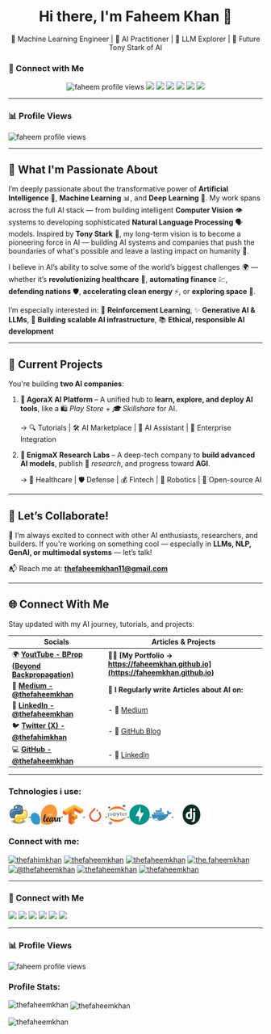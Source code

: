 <h1 align="center">Hi there, I'm Faheem Khan 👋</h1>
<p align="center">
🚀 Machine Learning Engineer | 🤖 AI Practitioner | 🧠 LLM Explorer | 🦾 Future Tony Stark of AI  
</p>

### 🔗 Connect with Me

<p align="center">
  <img src="https://komarev.com/ghpvc/?username=thefaheemkhan&label=Profile%20views&color=0e75b6&style=flat" alt="faheem profile views" />
  <a href="https://thefaheemkhan.github.io" target="_blank"><img src="https://img.shields.io/badge/Portfolio-000?style=for-the-badge&logo=firefox&logoColor=white" /></a>
  <a href="https://linkedin.com/in/thefaheemkhan" target="_blank"><img src="https://img.shields.io/badge/LinkedIn-0077B5?style=for-the-badge&logo=linkedin&logoColor=white" /></a>
  <a href="https://twitter.com/thefahimkhan" target="_blank"><img src="https://img.shields.io/badge/Twitter-1DA1F2?style=for-the-badge&logo=twitter&logoColor=white" /></a>
  <a href="https://medium.com/@thefaheemkhan" target="_blank"><img src="https://img.shields.io/badge/Medium-12100E?style=for-the-badge&logo=medium&logoColor=white" /></a>
  <a href="https://github.com/thefaheemkhan" target="_blank"><img src="https://img.shields.io/badge/GitHub-000?style=for-the-badge&logo=github&logoColor=white" /></a>
  <a href="mailto:thefaheemkhan11@gmail.com"><img src="https://img.shields.io/badge/Gmail-D14836?style=for-the-badge&logo=gmail&logoColor=white" /></a>
</p>

---

### 📊 Profile Views

<p align="left">
  <img src="https://komarev.com/ghpvc/?username=thefaheemkhan&label=Profile%20views&color=0e75b6&style=flat" alt="faheem profile views" />
</p>







---

## 🔭 What I'm Passionate About

I’m deeply passionate about the transformative power of **Artificial Intelligence** 🤖, **Machine Learning** 📊, and **Deep Learning** 🧠. My work spans across the full AI stack — from building intelligent **Computer Vision** 👁️ systems to developing sophisticated **Natural Language Processing** 🗣️ models.
Inspired by **Tony Stark** 🦾, my long-term vision is to become a pioneering force in AI — building AI systems and companies that push the boundaries of what's possible and leave a lasting impact on humanity 🌟.

I believe in AI’s ability to solve some of the world’s biggest challenges 🌍 — whether it’s **revolutionizing healthcare** 🏥, **automating finance** 💹, **defending nations** 🛡️, **accelerating clean energy** ⚡, or **exploring space** 🚀.

I’m especially interested in: 🔁 **Reinforcement Learning**, ✨ **Generative AI & LLMs**, 🧱 **Building scalable AI infrastructure**, 📚 **Ethical, responsible AI development**

---

## 🚧 Current Projects

You're building **two AI companies**:

1. **🧩 AgoraX AI Platform** – A unified hub to **learn, explore, and deploy AI tools**, like a 🛍️ *Play Store + 🎓 Skillshare* for AI.
    
    → 🔍 Tutorials | 🛠️ AI Marketplace | 🤖 AI Assistant | 🏢 Enterprise Integration
    
2. **🧬 EnigmaX Research Labs** – A deep-tech company to **build advanced AI models**, publish 📄 *research*, and progress toward **AGI**.
    
    → 🏥 Healthcare | 🛡️ Defense | 💰 Fintech | 🤖 Robotics | 🧪 Open-source AI

---

## 🤝 Let’s Collaborate!

👯 I’m always excited to connect with other AI enthusiasts, researchers, and builders. If you're working on something cool — especially in **LLMs, NLP, GenAI, or multimodal systems** — let’s talk!

📬 Reach me at: [**thefaheemkhan11@gmail.com**](mailto:thefaheemkhan11@gmail.com)

---


## 🌐 Connect With Me

Stay updated with my AI journey, tutorials, and projects:

| **Socials**                                                                 | **Articles & Projects**                                                                 |
|----------------------------------------------------------------------------|----------------------------------------------------------------------------------------|
| 🌍 **[YoutTube - BProp (Beyond Backpropagation)](https://www.youtube.com/@BeyondBackpropagation)**                            | 👨‍💻 **[My Portfolio -> https://faheemkhan.github.io](https://faheemkhan.github.io)**                                  |
| 🧠 **[Medium - @thefaheemkhan](https://medium.com/@thefaheemkhan)**                          | 📝 **I Regularly write Articles about AI on:**                                                                     |
| 🔗 **[LinkedIn - @thefaheemkhan](https://linkedin.com/in/thefaheemkhan)**                    | - 📘 [Medium](https://medium.com/@thefaheemkhan)                                        |
| 🐦 **[Twitter (X) - @thefahimkhan](https://x.com/thefahimkhan)**                           | - 🧠 [GitHub Blog](https://thefaheemkhan.github.io)                                    |
| 💻 **[GitHub - @thefaheemkhan](https://github.com/thefaheemkhan)**                          | - 💼 [LinkedIn](https://linkedin.com/in/thefaheemkhan)                                 |


---

### Tchnologies i use:
<a href="#" target="blank"><img align="center" src="https://github.com/thefaheemkhan/github-readme/blob/main/assets/python.png" alt="#" height="40" width="40" /> </a>
<a href="#" target="blank"><img align="center" src="https://github.com/thefaheemkhan/github-readme/blob/main/assets/sklearn.png" alt="#" height="40" width="60" /> </a>
<a href="#" target="blank"><img align="center" src="https://github.com/thefaheemkhan/github-readme/blob/main/assets/tensorflow.png" alt="#" height="40" width="40" /> </a>
<a href="#" target="blank"><img align="center" src="https://github.com/thefaheemkhan/github-readme/blob/main/assets/pytorch.png" alt="#" height="40" width="40" /> </a>
<a href="#" target="blank"><img align="center" src="https://github.com/thefaheemkhan/github-readme/blob/main/assets/jupyter.png" alt="#" height="40" width="40" /> </a>
<a href="#" target="blank"><img align="center" src="https://github.com/thefaheemkhan/github-readme/blob/main/assets/fastapi.png" alt="#" height="40" width="40" /> </a>
<a href="#" target="blank"><img align="center" src="https://github.com/thefaheemkhan/github-readme/blob/main/assets/docker.png" alt="#" height="40" width="40" /> </a>
<a href="##" target="blank"><img align="center" src="https://github.com/thefaheemkhan/github-readme/blob/main/assets/django.png" alt="#" height="40" width="70" /> </a>



<!-- BLOG-POST-LIST:START -->
<!-- BLOG-POST-LIST:END -->

<h3 align="left">Connect with me:</h3>
<p align="left">
<a href="https://twitter.com/thefahimkhan" target="blank"><img align="center" src="https://raw.githubusercontent.com/rahuldkjain/github-profile-readme-generator/master/src/images/icons/Social/twitter.svg" alt="thefahimkhan" height="30" width="40" /></a>
<a href="https://linkedin.com/in/thefaheemkhan" target="blank"><img align="center" src="https://raw.githubusercontent.com/rahuldkjain/github-profile-readme-generator/master/src/images/icons/Social/linked-in-alt.svg" alt="thefaheemkhan" height="30" width="40" /></a>
<a href="https://kaggle.com/thefaheemkhan" target="blank"><img align="center" src="https://raw.githubusercontent.com/rahuldkjain/github-profile-readme-generator/master/src/images/icons/Social/kaggle.svg" alt="thefaheemkhan" height="30" width="40" /></a>
<a href="https://instagram.com/the.faheemkhan" target="blank"><img align="center" src="https://raw.githubusercontent.com/rahuldkjain/github-profile-readme-generator/master/src/images/icons/Social/instagram.svg" alt="the.faheemkhan" height="30" width="40" /></a>
<a href="https://medium.com/@thefaheemkhan" target="blank"><img align="center" src="https://raw.githubusercontent.com/rahuldkjain/github-profile-readme-generator/master/src/images/icons/Social/medium.svg" alt="@thefaheemkhan" height="30" width="40" /></a>
<a href="https://www.youtube.com/c/thefaheemkhan" target="blank"><img align="center" src="https://raw.githubusercontent.com/rahuldkjain/github-profile-readme-generator/master/src/images/icons/Social/youtube.svg" alt="thefaheemkhan" height="30" width="40" /></a>
<a href="https://www.leetcode.com/thefaheemkhan" target="blank"><img align="center" src="https://raw.githubusercontent.com/rahuldkjain/github-profile-readme-generator/master/src/images/icons/Social/leet-code.svg" alt="thefaheemkhan" height="30" width="40" /></a>
</p>

<!--
<h3 align="left">Languages and Tools:</h3>
<p align="left"> <a href="https://aws.amazon.com" target="_blank" rel="noreferrer"> <img src="https://raw.githubusercontent.com/devicons/devicon/master/icons/amazonwebservices/amazonwebservices-original-wordmark.svg" alt="aws" width="40" height="40"/> </a> <a href="https://getbootstrap.com" target="_blank" rel="noreferrer"> <img src="https://raw.githubusercontent.com/devicons/devicon/master/icons/bootstrap/bootstrap-plain-wordmark.svg" alt="bootstrap" width="40" height="40"/> </a> <a href="https://www.chartjs.org" target="_blank" rel="noreferrer"> <img src="https://www.chartjs.org/media/logo-title.svg" alt="chartjs" width="40" height="40"/> </a> <a href="https://www.w3schools.com/cpp/" target="_blank" rel="noreferrer"> <img src="https://raw.githubusercontent.com/devicons/devicon/master/icons/cplusplus/cplusplus-original.svg" alt="cplusplus" width="40" height="40"/> </a> <a href="https://www.w3schools.com/css/" target="_blank" rel="noreferrer"> <img src="https://raw.githubusercontent.com/devicons/devicon/master/icons/css3/css3-original-wordmark.svg" alt="css3" width="40" height="40"/> </a> <a href="https://d3js.org/" target="_blank" rel="noreferrer"> <img src="https://raw.githubusercontent.com/devicons/devicon/master/icons/d3js/d3js-original.svg" alt="d3js" width="40" height="40"/> </a> <a href="https://www.djangoproject.com/" target="_blank" rel="noreferrer"> <img src="https://cdn.worldvectorlogo.com/logos/django.svg" alt="django" width="40" height="40"/> </a> <a href="https://www.docker.com/" target="_blank" rel="noreferrer"> <img src="https://raw.githubusercontent.com/devicons/devicon/master/icons/docker/docker-original-wordmark.svg" alt="docker" width="40" height="40"/> </a> <a href="https://expressjs.com" target="_blank" rel="noreferrer"> <img src="https://raw.githubusercontent.com/devicons/devicon/master/icons/express/express-original-wordmark.svg" alt="express" width="40" height="40"/> </a> <a href="https://www.figma.com/" target="_blank" rel="noreferrer"> <img src="https://www.vectorlogo.zone/logos/figma/figma-icon.svg" alt="figma" width="40" height="40"/> </a> <a href="https://firebase.google.com/" target="_blank" rel="noreferrer"> <img src="https://www.vectorlogo.zone/logos/firebase/firebase-icon.svg" alt="firebase" width="40" height="40"/> </a> <a href="https://flask.palletsprojects.com/" target="_blank" rel="noreferrer"> <img src="https://www.vectorlogo.zone/logos/pocoo_flask/pocoo_flask-icon.svg" alt="flask" width="40" height="40"/> </a> <a href="https://cloud.google.com" target="_blank" rel="noreferrer"> <img src="https://www.vectorlogo.zone/logos/google_cloud/google_cloud-icon.svg" alt="gcp" width="40" height="40"/> </a> <a href="https://git-scm.com/" target="_blank" rel="noreferrer"> <img src="https://www.vectorlogo.zone/logos/git-scm/git-scm-icon.svg" alt="git" width="40" height="40"/> </a> <a href="https://hadoop.apache.org/" target="_blank" rel="noreferrer"> <img src="https://www.vectorlogo.zone/logos/apache_hadoop/apache_hadoop-icon.svg" alt="hadoop" width="40" height="40"/> </a> <a href="https://heroku.com" target="_blank" rel="noreferrer"> <img src="https://www.vectorlogo.zone/logos/heroku/heroku-icon.svg" alt="heroku" width="40" height="40"/> </a> <a href="https://hive.apache.org/" target="_blank" rel="noreferrer"> <img src="https://www.vectorlogo.zone/logos/apache_hive/apache_hive-icon.svg" alt="hive" width="40" height="40"/> </a> <a href="https://www.w3.org/html/" target="_blank" rel="noreferrer"> <img src="https://raw.githubusercontent.com/devicons/devicon/master/icons/html5/html5-original-wordmark.svg" alt="html5" width="40" height="40"/> </a> <a href="https://developer.mozilla.org/en-US/docs/Web/JavaScript" target="_blank" rel="noreferrer"> <img src="https://raw.githubusercontent.com/devicons/devicon/master/icons/javascript/javascript-original.svg" alt="javascript" width="40" height="40"/> </a> <a href="https://www.linux.org/" target="_blank" rel="noreferrer"> <img src="https://raw.githubusercontent.com/devicons/devicon/master/icons/linux/linux-original.svg" alt="linux" width="40" height="40"/> </a> <a href="https://www.mongodb.com/" target="_blank" rel="noreferrer"> <img src="https://raw.githubusercontent.com/devicons/devicon/master/icons/mongodb/mongodb-original-wordmark.svg" alt="mongodb" width="40" height="40"/> </a> <a href="https://www.mysql.com/" target="_blank" rel="noreferrer"> <img src="https://raw.githubusercontent.com/devicons/devicon/master/icons/mysql/mysql-original-wordmark.svg" alt="mysql" width="40" height="40"/> </a> <a href="https://nextjs.org/" target="_blank" rel="noreferrer"> <img src="https://cdn.worldvectorlogo.com/logos/nextjs-2.svg" alt="nextjs" width="40" height="40"/> </a> <a href="https://nodejs.org" target="_blank" rel="noreferrer"> <img src="https://raw.githubusercontent.com/devicons/devicon/master/icons/nodejs/nodejs-original-wordmark.svg" alt="nodejs" width="40" height="40"/> </a> <a href="https://opencv.org/" target="_blank" rel="noreferrer"> <img src="https://www.vectorlogo.zone/logos/opencv/opencv-icon.svg" alt="opencv" width="40" height="40"/> </a> <a href="https://pandas.pydata.org/" target="_blank" rel="noreferrer"> <img src="https://raw.githubusercontent.com/devicons/devicon/2ae2a900d2f041da66e950e4d48052658d850630/icons/pandas/pandas-original.svg" alt="pandas" width="40" height="40"/> </a> <a href="https://www.postgresql.org" target="_blank" rel="noreferrer"> <img src="https://raw.githubusercontent.com/devicons/devicon/master/icons/postgresql/postgresql-original-wordmark.svg" alt="postgresql" width="40" height="40"/> </a> <a href="https://postman.com" target="_blank" rel="noreferrer"> <img src="https://www.vectorlogo.zone/logos/getpostman/getpostman-icon.svg" alt="postman" width="40" height="40"/> </a> <a href="https://www.python.org" target="_blank" rel="noreferrer"> <img src="https://raw.githubusercontent.com/devicons/devicon/master/icons/python/python-original.svg" alt="python" width="40" height="40"/> </a> <a href="https://pytorch.org/" target="_blank" rel="noreferrer"> <img src="https://www.vectorlogo.zone/logos/pytorch/pytorch-icon.svg" alt="pytorch" width="40" height="40"/> </a> <a href="https://reactjs.org/" target="_blank" rel="noreferrer"> <img src="https://raw.githubusercontent.com/devicons/devicon/master/icons/react/react-original-wordmark.svg" alt="react" width="40" height="40"/> </a> <a href="https://reactnative.dev/" target="_blank" rel="noreferrer"> <img src="https://reactnative.dev/img/header_logo.svg" alt="reactnative" width="40" height="40"/> </a> <a href="https://redux.js.org" target="_blank" rel="noreferrer"> <img src="https://raw.githubusercontent.com/devicons/devicon/master/icons/redux/redux-original.svg" alt="redux" width="40" height="40"/> </a> <a href="https://scikit-learn.org/" target="_blank" rel="noreferrer"> <img src="https://upload.wikimedia.org/wikipedia/commons/0/05/Scikit_learn_logo_small.svg" alt="scikit_learn" width="40" height="40"/> </a> <a href="https://seaborn.pydata.org/" target="_blank" rel="noreferrer"> <img src="https://seaborn.pydata.org/_images/logo-mark-lightbg.svg" alt="seaborn" width="40" height="40"/> </a> <a href="https://www.selenium.dev" target="_blank" rel="noreferrer"> <img src="https://raw.githubusercontent.com/detain/svg-logos/780f25886640cef088af994181646db2f6b1a3f8/svg/selenium-logo.svg" alt="selenium" width="40" height="40"/> </a> <a href="https://www.sqlite.org/" target="_blank" rel="noreferrer"> <img src="https://www.vectorlogo.zone/logos/sqlite/sqlite-icon.svg" alt="sqlite" width="40" height="40"/> </a> <a href="https://www.tensorflow.org" target="_blank" rel="noreferrer"> <img src="https://www.vectorlogo.zone/logos/tensorflow/tensorflow-icon.svg" alt="tensorflow" width="40" height="40"/> </a> <a href="https://unity.com/" target="_blank" rel="noreferrer"> <img src="https://www.vectorlogo.zone/logos/unity3d/unity3d-icon.svg" alt="unity" width="40" height="40"/> </a> </p>
-->

---

### 🔗 Connect with Me

<p align="left">
  <a href="https://thefaheemkhan.github.io" target="_blank"><img src="https://img.shields.io/badge/Portfolio-000?style=for-the-badge&logo=firefox&logoColor=white" /></a>
  <a href="https://linkedin.com/in/thefaheemkhan" target="_blank"><img src="https://img.shields.io/badge/LinkedIn-0077B5?style=for-the-badge&logo=linkedin&logoColor=white" /></a>
  <a href="https://twitter.com/thefahimkhan" target="_blank"><img src="https://img.shields.io/badge/Twitter-1DA1F2?style=for-the-badge&logo=twitter&logoColor=white" /></a>
  <a href="https://medium.com/@thefaheemkhan" target="_blank"><img src="https://img.shields.io/badge/Medium-12100E?style=for-the-badge&logo=medium&logoColor=white" /></a>
  <a href="https://github.com/thefaheemkhan" target="_blank"><img src="https://img.shields.io/badge/GitHub-000?style=for-the-badge&logo=github&logoColor=white" /></a>
  <a href="mailto:thefaheemkhan11@gmail.com"><img src="https://img.shields.io/badge/Gmail-D14836?style=for-the-badge&logo=gmail&logoColor=white" /></a>
</p>

---

### 📊 Profile Views

<p align="left">
  <img src="https://komarev.com/ghpvc/?username=thefaheemkhan&label=Profile%20views&color=0e75b6&style=flat" alt="faheem profile views" />
</p>



### Profile Stats:

<p><img align="left" src="https://github-readme-stats.vercel.app/api/top-langs?username=thefaheemkhan&show_icons=true&locale=en&layout=compact" alt="thefaheemkhan" /></p>

<p>&nbsp;<img align="center" src="https://github-readme-stats.vercel.app/api?username=thefaheemkhan&show_icons=true&locale=en" alt="thefaheemkhan" /></p>

<p><img align="center" src="https://github-readme-streak-stats.herokuapp.com/?user=thefaheemkhan&" alt="thefaheemkhan" /></p>
